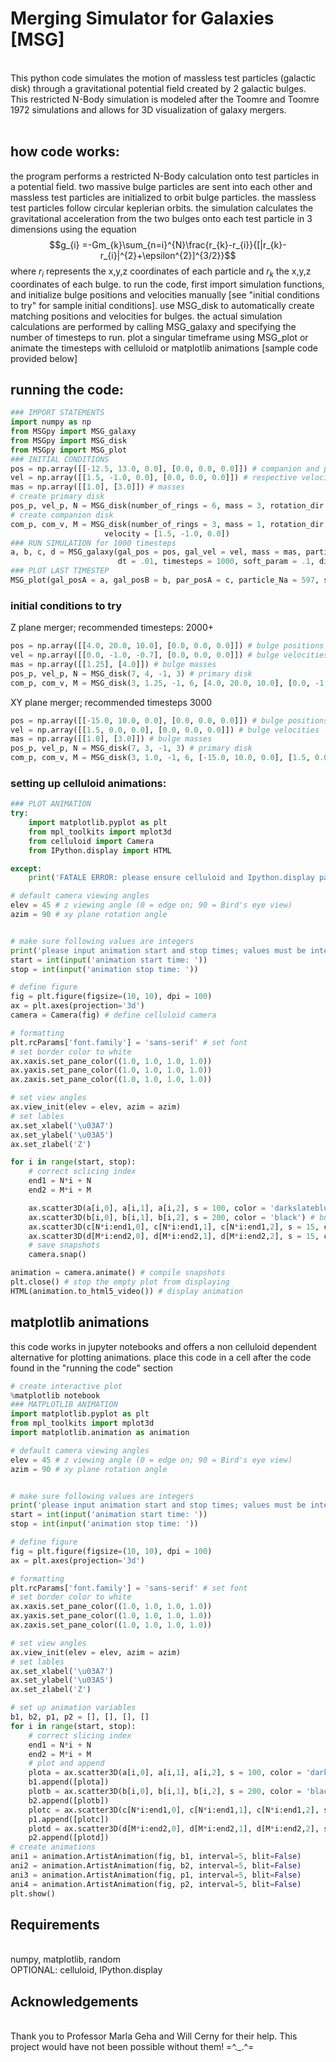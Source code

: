 # Merging Simulator for Galaxies [MSG]
<br> This python code simulates the motion of massless test particles (galactic disk) through a gravitational potential field created by 2 galactic bulges. This restricted N-Body simulation is modeled after the Toomre and Toomre 1972 simulations and allows for 3D visualization of galaxy mergers.
<br>
<br>
## how code works:
the program performs a restricted N-Body calculation onto test particles in a potential field. two massive bulge particles are sent into each other and massless test particles are initialized to orbit bulge particles. the massless test particles follow circular keplerian orbits. the simulation calculates the gravitational acceleration from the two bulges onto each test particle in 3 dimensions using the equation 
<br> 
$$g_{i} =-Gm_{k}\sum_{n=i}^{N}\frac{r_{k}-r_{i}}{[|r_{k}-r_{i}|^{2}+\epsilon^{2}]^{3/2}}$$
where $r_{i}$ represents the x,y,z coordinates of each particle and $r_{k}$ the x,y,z coordinates of each bulge.
to run the code, first import simulation functions, and initialize bulge positions and velocities manually [see "initial conditions to try" for sample initial conditions]. use MSG_disk to automatically create matching positions and velocities for bulges. the actual simulation calculations are performed by calling MSG_galaxy and specifying the number of timesteps to run. plot a singular timeframe using MSG_plot or animate the timesteps with celluloid or matplotlib animations [sample code provided below]
## running the code:
```python
### IMPORT STATEMENTS
import numpy as np
from MSGpy import MSG_galaxy
from MSGpy import MSG_disk
from MSGpy import MSG_plot
### INITIAL CONDITIONS 
pos = np.array([[-12.5, 13.0, 0.0], [0.0, 0.0, 0.0]]) # companion and primary galaxy positions
vel = np.array([[1.5, -1.0, 0.0], [0.0, 0.0, 0.0]]) # respective velocities 
mas = np.array([[1.0], [3.0]]) # masses
# create primary disk
pos_p, vel_p, N = MSG_disk(number_of_rings = 6, mass = 3, rotation_dir = -1, density = 3.7) 
# create companion disk 
com_p, com_v, M = MSG_disk(number_of_rings = 3, mass = 1, rotation_dir = -1, density = 6, origin = [-12.5, 13.0, 0.0], 
                     velocity = [1.5, -1.0, 0.0])
### RUN SIMULATION for 1000 timesteps
a, b, c, d = MSG_galaxy(gal_pos = pos, gal_vel = vel, mass = mas, particle_pos = pos_p, particle_vel = vel_p, 
                        dt = .01, timesteps = 1000, soft_param = .1, disk2 = com_p, diskvel = com_v) # CHANGE TIMESTEPS HERE
### PLOT LAST TIMESTEP
MSG_plot(gal_posA = a, gal_posB = b, par_posA = c, particle_Na = 597, step = 999,  par_posB = d, particle_Nb = 324, tails = True, elev = 45, azim = 90)
```
### initial conditions to try
Z plane merger; recommended timesteps: 2000+
```python
pos = np.array([[4.0, 20.0, 10.0], [0.0, 0.0, 0.0]]) # bulge positions
vel = np.array([[0.0, -1.0, -0.7], [0.0, 0.0, 0.0]]) # bulge velocities
mas = np.array([[1.25], [4.0]]) # bulge masses
pos_p, vel_p, N = MSG_disk(7, 4, -1, 3) # primary disk
com_p, com_v, M = MSG_disk(3, 1.25, -1, 6, [4.0, 20.0, 10.0], [0.0, -1.0, -0.7]) # companion disk
```
XY plane merger; recommended timesteps 3000
```python
pos = np.array([[-15.0, 10.0, 0.0], [0.0, 0.0, 0.0]]) # bulge positions
vel = np.array([[1.5, 0.0, 0.0], [0.0, 0.0, 0.0]]) # bulge velocities
mas = np.array([[1.0], [3.0]]) # bulge masses
pos_p, vel_p, N = MSG_disk(7, 3, -1, 3) # primary disk
com_p, com_v, M = MSG_disk(3, 1.0, -1, 6, [-15.0, 10.0, 0.0], [1.5, 0.0, 0.0]) # companion disk
``` 

### setting up celluloid animations:
```python
### PLOT ANIMATION
try:
    import matplotlib.pyplot as plt
    from mpl_toolkits import mplot3d
    from celluloid import Camera
    from IPython.display import HTML

except:
    print('FATALE ERROR: please ensure celluloid and Ipython.display packages are pip installed \n /ᐠ=ᆽ=ᐟ\ <(hisss.....)')

# default camera viewing angles
elev = 45 # z viewing angle (0 = edge on; 90 = Bird's eye view)
azim = 90 # xy plane rotation angle


# make sure following values are integers
print('please input animation start and stop times; values must be integers within timestep range: ',' \n ex: \n start: 800 \n stop: 850')
start = int(input('animation start time: '))
stop = int(input('animation stop time: '))

# define figure
fig = plt.figure(figsize=(10, 10), dpi = 100)
ax = plt.axes(projection='3d')
camera = Camera(fig) # define celluloid camera

# formatting
plt.rcParams['font.family'] = 'sans-serif' # set font
# set border color to white
ax.xaxis.set_pane_color((1.0, 1.0, 1.0, 1.0))
ax.yaxis.set_pane_color((1.0, 1.0, 1.0, 1.0))
ax.zaxis.set_pane_color((1.0, 1.0, 1.0, 1.0))

# set view angles
ax.view_init(elev = elev, azim = azim)
# set lables
ax.set_xlabel('\u03A7')
ax.set_ylabel('\u03A5')
ax.set_zlabel('Z')

for i in range(start, stop):
    # correct sclicing index
    end1 = N*i + N
    end2 = M*i + M

    ax.scatter3D(a[i,0], a[i,1], a[i,2], s = 100, color = 'darkslateblue') # bulge 1
    ax.scatter3D(b[i,0], b[i,1], b[i,2], s = 200, color = 'black') # bulge 2
    ax.scatter3D(c[N*i:end1,0], c[N*i:end1,1], c[N*i:end1,2], s = 15, color = 'darkorchid') # primary disk
    ax.scatter3D(d[M*i:end2,0], d[M*i:end2,1], d[M*i:end2,2], s = 15, color = 'slateblue') # companion disk 
    # save snapshots
    camera.snap()

animation = camera.animate() # compile snapshots
plt.close() # stop the empty plot from displaying
HTML(animation.to_html5_video()) # display animation
```

## matplotlib animations
this code works in jupyter notebooks and offers a non celluloid dependent alternative for plotting animations. place this code in a cell after the code found in the "running the code" section
```python
# create interactive plot
%matplotlib notebook
### MATPLOTLIB ANIMATION 
import matplotlib.pyplot as plt
from mpl_toolkits import mplot3d
import matplotlib.animation as animation

# default camera viewing angles
elev = 45 # z viewing angle (0 = edge on; 90 = Bird's eye view)
azim = 90 # xy plane rotation angle


# make sure following values are integers
print('please input animation start and stop times; values must be integers within timestep range: ',' \n ex: \n start: 800 \n stop: 850')
start = int(input('animation start time: '))
stop = int(input('animation stop time: '))

# define figure
fig = plt.figure(figsize=(10, 10), dpi = 100)
ax = plt.axes(projection='3d')

# formatting
plt.rcParams['font.family'] = 'sans-serif' # set font
# set border color to white
ax.xaxis.set_pane_color((1.0, 1.0, 1.0, 1.0))
ax.yaxis.set_pane_color((1.0, 1.0, 1.0, 1.0))
ax.zaxis.set_pane_color((1.0, 1.0, 1.0, 1.0))

# set view angles
ax.view_init(elev = elev, azim = azim)
# set lables
ax.set_xlabel('\u03A7')
ax.set_ylabel('\u03A5')
ax.set_zlabel('Z')

# set up animation variables
b1, b2, p1, p2 = [], [], [], []
for i in range(start, stop):
    # correct slicing index
    end1 = N*i + N
    end2 = M*i + M
    # plot and append
    plota = ax.scatter3D(a[i,0], a[i,1], a[i,2], s = 100, color = 'darkslateblue') # bulges
    b1.append([plota])
    plotb = ax.scatter3D(b[i,0], b[i,1], b[i,2], s = 200, color = 'black') # bulge 1 
    b2.append([plotb])
    plotc = ax.scatter3D(c[N*i:end1,0], c[N*i:end1,1], c[N*i:end1,2], s = 15, color = 'darkorchid') # bulge 1 
    p1.append([plotc])
    plotd = ax.scatter3D(d[M*i:end2,0], d[M*i:end2,1], d[M*i:end2,2], s = 15, color = 'slateblue') # bulge 1 
    p2.append([plotd])
# create animations        
ani1 = animation.ArtistAnimation(fig, b1, interval=5, blit=False)
ani2 = animation.ArtistAnimation(fig, b2, interval=5, blit=False)
ani3 = animation.ArtistAnimation(fig, p1, interval=5, blit=False)
ani4 = animation.ArtistAnimation(fig, p2, interval=5, blit=False)
plt.show()
```
## Requirements
<br>numpy, matplotlib, random
<br>OPTIONAL: celluloid, IPython.display
## Acknowledgements
<br>Thank you to Professor Marla Geha and Will Cerny for their help. This project would have not been possible without them! =^._.^=
